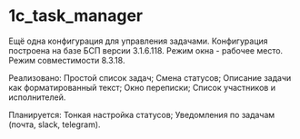 # 1c_task_manager
Ещё одна конфигурация для управления задачами.
Конфигурация построена на базе БСП версии 3.1.6.118.
Режим окна - рабочее место.
Режим совместимости 8.3.18.

Реализовано:
Простой список задач;
Смена статусов;
Описание задачи как форматированный текст;
Окно переписки;
Список участников и исполнителей.

Планируется:
Тонкая настройка статусов;
Уведомления по задачам (почта, slack, telegram).

